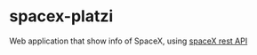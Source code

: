 # spacex-platzi
Web application that show info of SpaceX, using [spaceX rest API](https://github.com/r-spacex/SpaceX-API)
